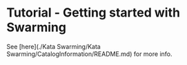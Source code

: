 # Tutorial - Getting started with Swarming

See [here](./Kata Swarming/Kata Swarming/CatalogInformation/README.md) for more info.
